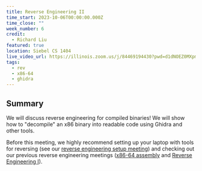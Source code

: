 ```yaml
---
title: Reverse Engineering II
time_start: 2023-10-06T00:00:00.000Z
time_close: ""
week_number: 6
credit:
  - Richard Liu
featured: true
location: Siebel CS 1404
live_video_url: https://illinois.zoom.us/j/84469194430?pwd=d1dNOEZ0MXpmOEZwS3lOTzZQOStXdz09
tags:
  - rev
  - x86-64
  - ghidra
---
```

## Summary

We will discuss reverse engineering for compiled binaries! We will show how to "decompile" an x86 binary into readable code using Ghidra and other tools.

Before this meeting, we highly recommend setting up your laptop with tools for reversing (see our [reverse engineering setup meeting](https://sigpwny.com/meetings/fa2023/2023-09-17/)) and checking out our previous reverse engineering meetings ([x86-64 assembly](https://sigpwny.com/meetings/fa2023/2023-10-01/) and [Reverse Engineering I](https://sigpwny.com/meetings/fa2023/2023-09-21/)).